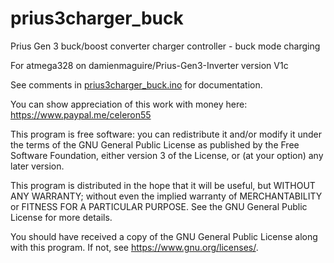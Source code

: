 # prius3charger_buck

Prius Gen 3 buck/boost converter charger controller - buck mode charging

For atmega328 on damienmaguire/Prius-Gen3-Inverter version V1c

See comments in [prius3charger_buck.ino](prius3charger_buck.ino) for documentation.

You can show appreciation of this work with money here: https://www.paypal.me/celeron55

This program is free software: you can redistribute it and/or modify
it under the terms of the GNU General Public License as published by
the Free Software Foundation, either version 3 of the License, or
(at your option) any later version.

This program is distributed in the hope that it will be useful,
but WITHOUT ANY WARRANTY; without even the implied warranty of
MERCHANTABILITY or FITNESS FOR A PARTICULAR PURPOSE.  See the
GNU General Public License for more details.

You should have received a copy of the GNU General Public License
along with this program.  If not, see <https://www.gnu.org/licenses/>.

